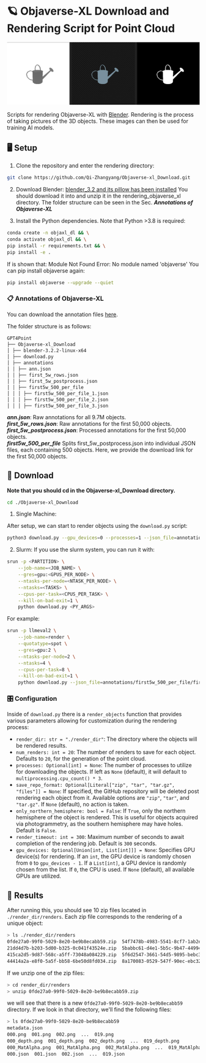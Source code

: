 # 🪐 Objaverse-XL Download and Rendering Script for Point Cloud

![demo images](demo.png)

Scripts for rendering Objaverse-XL with [Blender](https://www.blender.org/). Rendering is the process of taking pictures of the 3D objects. These images can then be used for training AI models.

## 🖥️ Setup

1. Clone the repository and enter the rendering directory:

```bash
git clone https://github.com/Qi-Zhangyang/Objaverse-xl_Download.git
```

2. Download Blender:
[blender_3.2 and its pillow has been installed](https://drive.google.com/file/d/1Prb0XN3sxX7ncVj0E3l_4M8IINFlOwB4/view?usp=sharing)
You should download it into and unzip it in the rendering_objaverse_xl directory. The folder structure can be seen in the Sec. ***Annotations of Objaverse-XL***

3. Install the Python dependencies. Note that Python >3.8 is required:

```bash
conda create -n objaxl_dl && \
conda activate objaxl_dl && \
pip install -r requirements.txt && \
pip install -e .
```

If is shown that: Module Not Found Error: No module named 'objaverse'
You can pip install objaverse again:

```bash
pip install objaverse --upgrade --quiet
```

### 📋 Annotations of Objaverse-XL

You can download the annotation files [here](https://drive.google.com/drive/folders/1OJOC9um_8LMvNZFKMkdEe9spzXvK3k2X?usp=drive_link).

The folder structure is as follows:
```
GPT4Point
├── Objaverse-xl_Download
│ ├── blender-3.2.2-linux-x64
│ ├── download.py
│ ├── annotations
│ │ ├── ann.json
│ │ ├── first_5w_rows.json
│ │ ├── first_5w_postprocess.json
│ │ ├── first5w_500_per_file
│ │ │ ├── first5w_500_per_file_1.json
│ │ │ ├── first5w_500_per_file_2.json
│ │ │ ├── first5w_500_per_file_3.json
```
***ann.json***: Raw annotations for all 9.7M objects.<br>
***first_5w_rows.json***: Raw annotations for the first 50,000 objects.<br>
***first_5w_postprocess.json***: Processed annotations for the first 50,000 objects.<br>
***first5w_500_per_file*** Splits first_5w_postprocess.json into individual JSON files, each containing 500 objects. Here, we provide the download link for the first 50,000 objects.


## 📸 Download

**Note that you should cd in the Objaverse-xl_Download directory.**

```bash
cd ./Objaverse-xl_Download
```


1. Single Machine:

After setup, we can start to render objects using the `download.py` script:

```bash
python3 download.py --gpu_devices=0 --processes=1 --json_file=annotations/first5w_500_per_file/first5w_500_per_file_1.json --render_dir=./render_dir --temp_dir=./temp_dir
```

2. Slurm:
If you use the slurm system, you can run it with:

```bash
srun -p <PARTITION> \
    --job-name=<JOB_NAME> \
    --gres=gpu:<GPUS_PER_NODE> \
    --ntasks-per-node=<NTASK_PER_NODE> \
    --ntasks=<TASKS> \
    --cpus-per-task=<CPUS_PER_TASK> \
    --kill-on-bad-exit=1 \
    python download.py <PY_ARGS>
```

For example:
```bash
srun -p llmeval2 \
    --job-name=render \
    --quotatype=spot \
    --gres=gpu:2 \
    --ntasks-per-node=2 \
    --ntasks=4 \
    --cpus-per-task=8 \
    --kill-on-bad-exit=1 \
    python download.py --json_file=annotations/first5w_500_per_file/first5w_500_per_file_1.json --render_dir=./render_dir --temp_dir=./temp_dir
```

### 🎛 Configuration
Inside of `download.py` there is a `render_objects` function that provides various parameters allowing for customization during the rendering process:

- `render_dir: str = "./render_dir"`: The directory where the objects will be rendered results.
- `num_renders: int = 20`: The number of renders to save for each object. Defaults to `20`, for the generation of the point cloud.
- `processes: Optional[int] = None`: The number of processes to utilize for downloading the objects. If left as `None` (default), it will default to `multiprocessing.cpu_count() * 3`.
- `save_repo_format: Optional[Literal["zip", "tar", "tar.gz", "files"]] = None`: If specified, the GitHub repository will be deleted post rendering each object from it. Available options are `"zip"`, `"tar"`, and `"tar.gz"`. If `None` (default), no action is taken.
- `only_northern_hemisphere: bool = False`: If `True`, only the northern hemisphere of the object is rendered. This is useful for objects acquired via photogrammetry, as the southern hemisphere may have holes. Default is `False`.
- `render_timeout: int = 300`: Maximum number of seconds to await completion of the rendering job. Default is `300` seconds.
- `gpu_devices: Optional[Union[int, List[int]]] = None`: Specifies GPU device(s) for rendering. If an `int`, the GPU device is randomly chosen from `0` to `gpu_devices - 1`. If a `List[int]`, a GPU device is randomly chosen from the list. If `0`, the CPU is used. If `None` (default), all available GPUs are utilized.



## 🤖 Results
After running this, you should see 10 zip files located in `./render_dir/renders`. Each zip file corresponds to the rendering of a unique object:

```bash
> ls ./render_dir/renders
0fde27a0-99f0-5029-8e20-be9b8ecabb59.zip  54f7478b-4983-5541-8cf7-1ab2e39a842e.zip  93499b75-3ee0-5069-8f4b-1bab60d2e6d6.zip
21dd4d7b-b203-5d00-b325-0c041f43524e.zip  5babbc61-d4e1-5b5c-9b47-44994bbf958e.zip  ab30e24f-1046-5257-8806-2e346f4efebe.zip
415ca2d5-9d87-568c-a5ff-73048a084229.zip  5f6d2547-3661-54d5-9895-bebc342c753d.zip
44414a2a-e8f0-5a5f-bb58-6be50d8fd034.zip  8a170083-0529-547f-90ec-ebc32eafe594.zip
```

If we unzip one of the zip files:

```bash
> cd render_dir/renders
> unzip 0fde27a0-99f0-5029-8e20-be9b8ecabb59.zip
```

we will see that there is a new `0fde27a0-99f0-5029-8e20-be9b8ecabb59` directory. If we look in that directory, we'll find the following files:

```bash
> ls 0fde27a0-99f0-5029-8e20-be9b8ecabb59
metadata.json
000.png  001.png  002.png  ...  019.png
000_depth.png  001_depth.png  002_depth.png  ...  019_depth.png
000_MatAlpha.png  001_MatAlpha.png  002_MatAlpha.png  ...  019_MatAlpha.png
000.json  001.json  002.json  ...  019.json
```
